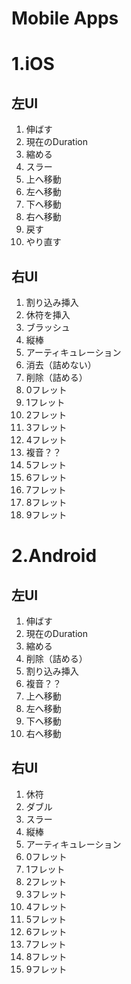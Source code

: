 # Mobile Apps
# 1.iOS
## 左UI
1. 伸ばす
2. 現在のDuration
3. 縮める
4. スラー
5. 上へ移動
6. 左へ移動
7. 下へ移動
8. 右へ移動
9. 戻す
10. やり直す

## 右UI
1. 割り込み挿入
2. 休符を挿入
3. ブラッシュ
4. 縦棒
5. アーティキュレーション
6. 消去（詰めない）
7. 削除（詰める）
8. 0フレット
9. 1フレット
10. 2フレット
11. 3フレット
12. 4フレット
13. 複音？？
14. 5フレット
15. 6フレット
16. 7フレット
17. 8フレット
18. 9フレット
  
# 2.Android
## 左UI
1. 伸ばす
2. 現在のDuration
3. 縮める
4. 削除（詰める）
5. 割り込み挿入
6. 複音？？
7. 上へ移動
8. 左へ移動
9. 下へ移動
10. 右へ移動

## 右UI
1. 休符
2. ダブル
3. スラー
4. 縦棒
5. アーティキュレーション
6. 0フレット
7. 1フレット
8.  2フレット
9.  3フレット
10. 4フレット
11. 5フレット
12. 6フレット
13. 7フレット
14. 8フレット
15. 9フレット

